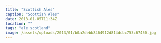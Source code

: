 ```yaml
---
title: "Scottish Ales"
caption: "Scottish Ales"
date: 2013-01-05T11:34Z
location: ""
tags: "ale scotland"
image: /assets/uploads/2013/01/b0a2debb8464912d814dcbc753c67450.jpg
---
```

